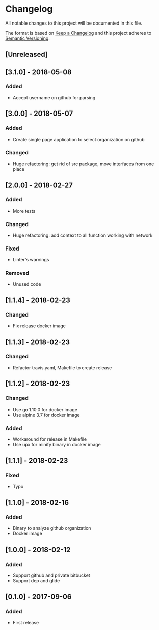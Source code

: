 # Changelog
All notable changes to this project will be documented in this file.

The format is based on [Keep a Changelog](http://keepachangelog.com/en/1.0.0/)
and this project adheres to [Semantic Versioning](http://semver.org/spec/v2.0.0.html).

## [Unreleased]


## [3.1.0] - 2018-05-08
### Added
- Accept username on github for parsing


## [3.0.0] - 2018-05-07
### Added
- Create single page application to select organization on github

### Changed
- Huge refactoring: get rid of src package, move interfaces from one place


## [2.0.0] - 2018-02-27
### Added
- More tests
### Changed
- Huge refactoring: add context to all function working with network
### Fixed
- Linter's warnings
### Removed
- Unused code


## [1.1.4] - 2018-02-23
### Changed
- Fix release docker image


## [1.1.3] - 2018-02-23
### Changed
- Refactor travis.yaml, Makefile to create release


## [1.1.2] - 2018-02-23
### Changed
- Use go 1.10.0 for docker image
- Use alpine 3.7 for docker image
### Added
- Workaround for release in Makefile
- Use upx for minify binary in docker image

## [1.1.1] - 2018-02-23
### Fixed
- Typo


## [1.1.0] - 2018-02-16
### Added
- Binary to analyze github organization
- Docker image


## [1.0.0] - 2018-02-12
### Added
- Support github and private bitbucket
- Support dep and glide


## [0.1.0] - 2017-09-06
### Added
- First release
